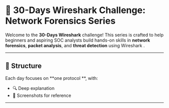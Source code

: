 # 🧪 30-Days Wireshark Challenge: Network Forensics Series

Welcome to the **30-Days Wireshark** challenge! This series is crafted to help beginners and aspiring SOC analysts build hands-on skills in **network forensics**, **packet analysis**, and **threat detection** using Wireshark .

---

## 📅 Structure

Each day focuses on **one protocol **, with:
- 🔍 Deep explanation
- 📸 Screenshots for reference

---


